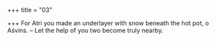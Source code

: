 +++
title = "03"

+++
For Atri you made an underlayer with snow beneath the hot pot, o  Aśvins.
– Let the help of you two become truly nearby.